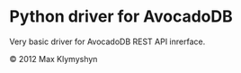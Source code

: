 # Python driver for AvocadoDB

Very basic driver for AvocadoDB REST API inrerface.



&copy; 2012 Max Klymyshyn